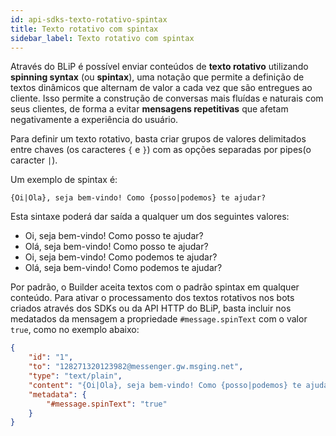 ```yaml
---
id: api-sdks-texto-rotativo-spintax
title: Texto rotativo com spintax
sidebar_label: Texto rotativo com spintax
---
```


Através do BLiP é possível enviar conteúdos de **texto rotativo** utilizando **spinning syntax** (ou **spintax**), uma notação que permite a definição de textos dinâmicos que alternam de valor a cada vez que são entregues ao cliente. Isso permite a construção de conversas mais fluídas e naturais com seus clientes, de forma a evitar **mensagens repetitivas** que afetam negativamente a experiência do usuário.

Para definir um texto rotativo, basta criar grupos de valores delimitados entre chaves (os caracteres `{` e `}`) com as opções separadas por pipes(o caracter `|`).

Um exemplo de spintax é:

`{Oi|Ola}, seja bem-vindo! Como {posso|podemos} te ajudar?`

Esta sintaxe poderá dar saída a qualquer um dos seguintes valores:

* Oi, seja bem-vindo! Como posso te ajudar?
* Olá, seja bem-vindo! Como posso te ajudar?
* Oi, seja bem-vindo! Como podemos te ajudar?
* Olá, seja bem-vindo! Como podemos te ajudar?

Por padrão, o Builder aceita textos com o padrão spintax em qualquer conteúdo. Para ativar o processamento dos textos rotativos nos bots criados através dos SDKs ou da API HTTP do BLiP, basta incluir nos medatados da mensagem a propriedade `#message.spinText` com o valor `true`, como no exemplo abaixo:

```json
{
    "id": "1",
    "to": "128271320123982@messenger.gw.msging.net",
    "type": "text/plain",
    "content": "{Oi|Ola}, seja bem-vindo! Como {posso|podemos} te ajudar?",
    "metadata": {
        "#message.spinText": "true"
    }
}
```

